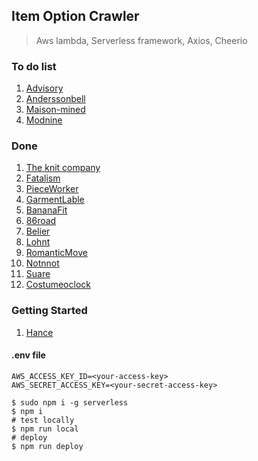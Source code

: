 ## Item Option Crawler

> Aws lambda, Serverless framework, Axios, Cheerio

### To do list

1. [Advisory](http://advisory.co.kr/)
2. [Anderssonbell](http://en.anderssonbell.com/)
3. [Maison-mined](http://maison-mined.com/)
4. [Modnine](http://modnine.com/)

### Done

1. [The knit company](https://theknitcompany.com/)
2. [Fatalism](http://fatalism.co.kr/)
3. [PieceWorker](https://piece-worker.com/)
4. [GarmentLable](https://garment-lable.com/)
5. [BananaFit](http://bananafit.co.kr/)
6. [86road](http://86road.co.kr/)
7. [Belier](https://www.belier.co.kr/)
8. [Lohnt](https://lohnt.co.kr/)
9. [RomanticMove](https://romanticmove.com/)
10. [Notnnot](http://notnnot.com/)
11. [Suare](http://suare.co.kr/)
12. [Costumeoclock](http://costumeoclock.com/)


### Getting Started
1. [Hance](https://hance.kr/)

#### .env file

```
AWS_ACCESS_KEY_ID=<your-access-key>
AWS_SECRET_ACCESS_KEY=<your-secret-access-key>
```

```shell script
$ sudo npm i -g serverless
$ npm i
# test locally
$ npm run local
# deploy
$ npm run deploy
```
